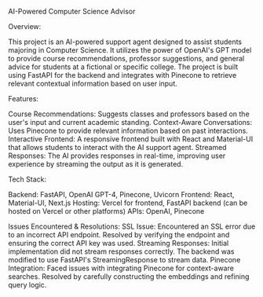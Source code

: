 AI-Powered Computer Science Advisor

Overview:

This project is an AI-powered support agent designed to assist students majoring in Computer Science. It utilizes the power of OpenAI's GPT model to 
provide course recommendations, professor suggestions, and general advice for students at a fictional or specific college. The project is built using FastAPI 
for the backend and integrates with Pinecone to retrieve relevant contextual information based on user input.

Features:

Course Recommendations: Suggests classes and professors based on the user's input and current academic standing.
Context-Aware Conversations: Uses Pinecone to provide relevant information based on past interactions.
Interactive Frontend: A responsive frontend built with React and Material-UI that allows students to interact with the AI support agent.
Streamed Responses: The AI provides responses in real-time, improving user experience by streaming the output as it is generated.

Tech Stack:

Backend: FastAPI, OpenAI GPT-4, Pinecone, Uvicorn
Frontend: React, Material-UI, Next.js
Hosting: Vercel for frontend, FastAPI backend (can be hosted on Vercel or other platforms)
APIs: OpenAI, Pinecone

Issues Encountered & Resolutions:
SSL Issue: Encountered an SSL error due to an incorrect API endpoint. Resolved by verifying the endpoint and ensuring the correct API key was used.
Streaming Responses: Initial implementation did not stream responses correctly. The backend was modified to use FastAPI's StreamingResponse to stream data.
Pinecone Integration: Faced issues with integrating Pinecone for context-aware searches. Resolved by carefully constructing the embeddings and refining query logic.
